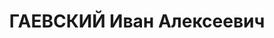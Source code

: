 ---
title: ГАЕВСКИЙ Иван Алексеевич
description: 'Род. в 1897, Владимирская обл., Камешковский р-н, ст. Новка [?]. Проживал:
  Владимирская обл., г. Ковров. Бухгалтер

  Арестован 02.08.1937. Приговор: ВМН. Расстрелян'
---